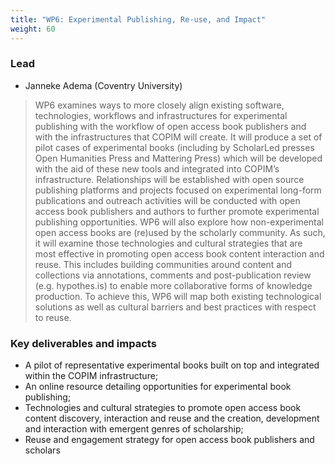 ```yaml
---
title: "WP6: Experimental Publishing, Re-use, and Impact"
weight: 60
---
```


### Lead

* Janneke Adema (Coventry University) 

> WP6 examines ways to more closely align existing software, technologies, workflows and infrastructures for experimental publishing with the workflow of open access book publishers and with the infrastructures that COPIM will create. It will produce a set of pilot cases of experimental books (including by ScholarLed presses Open Humanities Press and Mattering Press) which will be developed with the aid of these new tools and integrated into COPIM’s infrastructure. Relationships will be established with open source publishing platforms and projects focused on experimental long-form publications and outreach activities will be conducted with open access book publishers and authors to further promote experimental publishing opportunities. WP6 will also explore how non-experimental open access books are (re)used by the scholarly community. As such, it will examine those technologies and cultural strategies that are most effective in promoting open access book content interaction and reuse. This includes building communities around content and collections via annotations, comments and post-publication review (e.g. hypothes.is) to enable more collaborative forms of knowledge production. To achieve this, WP6 will map both existing technological solutions as well as cultural barriers and best practices with respect to reuse.

### Key deliverables and impacts 

* A pilot of representative experimental books built on top and integrated within the COPIM infrastructure; 
* An online resource detailing opportunities for experimental book publishing; 
* Technologies and cultural strategies to promote open access book content discovery, interaction and reuse and the creation, development and interaction with emergent genres of scholarship; 
* Reuse and engagement strategy for open access book publishers and scholars
